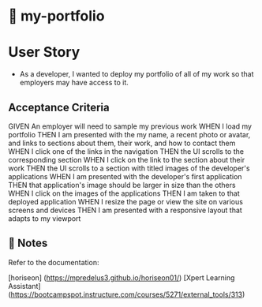# 📖 my-portfolio

# User Story
* As a developer, I wanted to deploy my portfolio of all of my work so that employers may have access to it.

## Acceptance Criteria

GIVEN An employer will need to sample my previous work
WHEN I load my portfolio
THEN I am presented with the my name, a recent photo or avatar, and links to sections about them, their work, and how to contact them
WHEN I click one of the links in the navigation
THEN the UI scrolls to the corresponding section
WHEN I click on the link to the section about their work
THEN the UI scrolls to a section with titled images of the developer's applications
WHEN I am presented with the developer's first application
THEN that application's image should be larger in size than the others
WHEN I click on the images of the applications
THEN I am taken to that deployed application
WHEN I resize the page or view the site on various screens and devices
THEN I am presented with a responsive layout that adapts to my viewport

## 📝 Notes

Refer to the documentation: 

[horiseon] (https://mpredelus3.github.io/horiseon01/)
[Xpert Learning Assistant] (https://bootcampspot.instructure.com/courses/5271/external_tools/313)